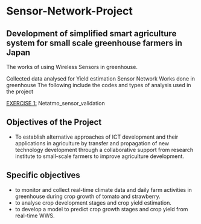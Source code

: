 # Sensor-Network-Project
## Development of simplified smart agriculture system for small scale greenhouse farmers in Japan
The works of using Wireless Sensors in greenhouse.

Collected data analysed for Yield estimation
Sensor Network Works done in greenhouse
The following include the codes and types of analysis used in the project
 
 [EXERCISE 1:](https://github.com/DenisDPR/Sensor-Network-Project/blob/master/Netatmo_sensor_validation.md) Netatmo_sensor_validation <br />
 
 ## Objectives of the Project 
- To establish alternative approaches of ICT development and their applications in agriculture by transfer and propagation of   new technology development through a collaborative support from research institute to small-scale farmers to improve    agriculture development. 

## Specific objectives
- to monitor and collect real-time climate data and daily farm activities in greenhouse during crop growth of tomato and strawberry.
- to analyse crop development stages and crop yield estimation.
- to develop a model to predict crop growth stages and crop yield from real-time WWS.

 
 
